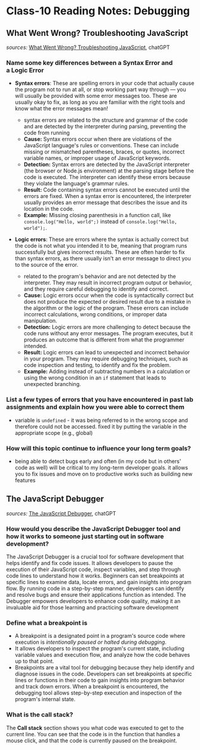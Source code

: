 # Class-10 Reading Notes: Debugging

## What Went Wrong? Troubleshooting JavaScript

*sources:* [What Went Wrong? Troubleshooting JavaScript](https://developer.mozilla.org/en-US/docs/Learn/JavaScript/First_steps/What_went_wrong), chatGPT

### Name some key differences between a **Syntax Error** and a **Logic Error**

- **Syntax errors**: These are spelling errors in your code that actually cause the program not to run at all, or stop working part way through — you will usually be provided with some error messages too. These are usually okay to fix, as long as you are familiar with the right tools and know what the error messages mean!
  - syntax errors are related to the structure and grammar of the code and are detected by the interpreter during parsing, preventing the code from running
  - **Cause:** Syntax errors occur when there are violations of the JavaScript language's rules or conventions. These can include missing or mismatched parentheses, braces, or quotes, incorrect variable names, or improper usage of JavaScript keywords.
  - **Detection:** Syntax errors are detected by the JavaScript interpreter (the browser or Node.js environment) at the parsing stage before the code is executed. The interpreter can identify these errors because they violate the language's grammar rules.
  - **Result:** Code containing syntax errors cannot be executed until the errors are fixed. When a syntax error is encountered, the interpreter usually provides an error message that describes the issue and its location in the code.
  - **Example:** Missing closing parenthesis in a function call, like `console.log("Hello, world";)` instead of `console.log("Hello, world");`.
  
- **Logic errors**: These are errors where the syntax is actually correct but the code is not what you intended it to be, meaning that program runs successfully but gives incorrect results. These are often harder to fix than syntax errors, as there usually isn't an error message to direct you to the source of the error.
  - related to the program's behavior and are not detected by the interpreter. They may result in incorrect program output or behavior, and they require careful debugging to identify and correct.
  - **Cause:** Logic errors occur when the code is syntactically correct but does not produce the expected or desired result due to a mistake in the algorithm or the logic of the program. These errors can include incorrect calculations, wrong conditions, or improper data manipulation.
  - **Detection:** Logic errors are more challenging to detect because the code runs without any error messages. The program executes, but it produces an outcome that is different from what the programmer intended.
  - **Result:** Logic errors can lead to unexpected and incorrect behavior in your program. They may require debugging techniques, such as code inspection and testing, to identify and fix the problem.
  - **Example:** Adding instead of subtracting numbers in a calculation or using the wrong condition in an `if` statement that leads to unexpected branching.

### List a few types of errors that you have encountered in past lab assignments and explain how you were able to correct them

- variable is `undefined` - it was being referred to in the wrong scope and therefore could not be accessed. fixed it by putting the variable in the appropriate scope (e.g., global)

### How will this topic continue to influence your long term goals?

- being able to detect bugs early and often (in my code but in others' code as well) will be critical to my long-term developer goals. it allows you to fix issues and move on to productive works such as building new features

## The JavaScript Debugger

*sources:* [The JavaScript Debugger](https://developer.mozilla.org/en-US/docs/Learn/Common_questions/What_are_browser_developer_tools#the_javascript_debugger), chatGPT

### How would you describe the JavaScript Debugger tool and how it works to someone just starting out in software development?

The JavaScript Debugger is a crucial tool for software development that helps identify and fix code issues. It allows developers to pause the execution of their JavaScript code, inspect variables, and step through code lines to understand how it works. Beginners can set breakpoints at specific lines to examine data, locate errors, and gain insights into program flow. By running code in a step-by-step manner, developers can identify and resolve bugs and ensure their applications function as intended. The Debugger empowers developers to enhance code quality, making it an invaluable aid for those learning and practicing software development

### Define what a breakpoint is

- A breakpoint is a designated point in a program's source code where execution is *intentionally paused or halted during debugging*. 
- It allows developers to inspect the program's current state, including variable values and execution flow, and analyze how the code behaves up to that point.
- Breakpoints are a vital tool for debugging because they help identify and diagnose issues in the code. Developers can set breakpoints at specific lines or functions in their code to gain insights into program behavior and track down errors. When a breakpoint is encountered, the debugging tool allows step-by-step execution and inspection of the program's internal state.

### What is the call stack?

The **Call stack** section shows you what code was executed to get to the current line. You can see that the code is in the function that handles a mouse click, and that the code is currently paused on the breakpoint.
